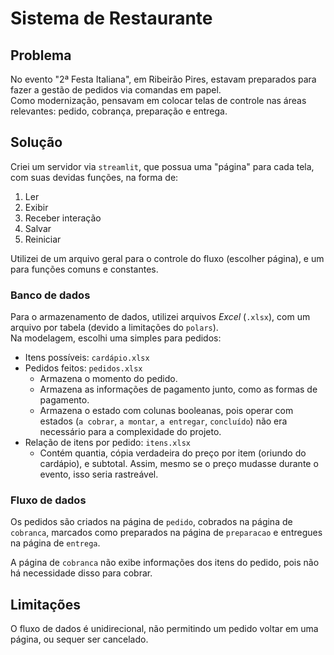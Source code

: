 # Sistema de Restaurante

## Problema

No evento "2ª Festa Italiana", em Ribeirão Pires, estavam preparados para fazer a gestão de pedidos via comandas em papel.  
Como modernização, pensavam em colocar telas de controle nas áreas relevantes: pedido, cobrança, preparação e entrega.

## Solução

Criei um servidor via `streamlit`, que possua uma "página" para cada tela, com suas devidas funções, na forma de:

1. Ler
2. Exibir
3. Receber interação
4. Salvar
5. Reiniciar

Utilizei de um arquivo geral para o controle do fluxo (escolher página), e um para funções comuns e constantes.

### Banco de dados

Para o armazenamento de dados, utilizei arquivos _Excel_ (`.xlsx`), com um arquivo por tabela (devido a limitações do `polars`).  
Na modelagem, escolhi uma simples para pedidos:

- Itens possíveis: `cardápio.xlsx`
- Pedidos feitos: `pedidos.xlsx`
  - Armazena o momento do pedido.
  - Armazena as informações de pagamento junto, como as formas de pagamento.
  - Armazena o estado com colunas booleanas, pois operar com estados (`a cobrar`, `a montar`, `a entregar`, `concluído`) não era necessário para a complexidade do projeto.
- Relação de itens por pedido: `itens.xlsx`
  - Contém quantia, cópia verdadeira do preço por item (oriundo do cardápio), e subtotal.
    Assim, mesmo se o preço mudasse durante o evento, isso seria rastreável.

### Fluxo de dados

Os pedidos são criados na página de `pedido`, cobrados na página de `cobranca`, marcados como preparados na página de `preparacao` e entregues na página de `entrega`.

A página de `cobranca` não exibe informações dos itens do pedido, pois não há necessidade disso para cobrar.

## Limitações

O fluxo de dados é unidirecional, não permitindo um pedido voltar em uma página, ou sequer ser cancelado.
